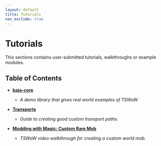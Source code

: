 ```yaml
---
layout: default
title: Tutorials
nav_exclude: true
---
```


# Tutorials

This sections contains user-submitted tutorials, walkthroughs or example modules.

## Table of Contents

- [**baja-core**](./baja-core)
    - _A demo library that gives real world examples of TSWoW._

- [**Transports**](./transports)
    - _Guide to creating good custom transport paths._

- [**Modding with Magic: Custom Rare Mob**](./modding-with-magic)
    - _TSWoW video walkthrough for creating a custom world mob._